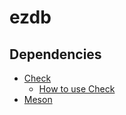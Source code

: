 # ezdb

## Dependencies

 - [Check](https://libcheck.github.io/check/index.html)
    - [How to use Check](https://github.com/libcheck/check/tree/master/doc/example)
 - [Meson](https://mesonbuild.com/)

